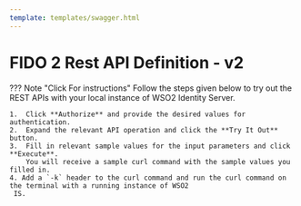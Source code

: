 ```yaml
---
template: templates/swagger.html
---
```


# FIDO 2 Rest API Definition - v2

??? Note "Click For instructions"
    Follow the steps given below to try out the REST APIs with your local instance of WSO2 Identity Server. 
    
    1.  Click **Authorize** and provide the desired values for authentication. 
    2.  Expand the relevant API operation and click the **Try It Out** button.  
    3.  Fill in relevant sample values for the input parameters and click **Execute**. 
        You will receive a sample curl command with the sample values you filled in. 
    4. Add a `-k` header to the curl command and run the curl command on the terminal with a running instance of WSO2
     IS. 

<div id="swagger-ui"></div>
<script>
window.onload = function() {
  // Begin Swagger UI call region
  const ui = SwaggerUIBundle({
    url: "../../restapis/fido.yaml",
    dom_id: '#swagger-ui',
    deepLinking: true,
    validatorUrl: null,
    presets: [
      SwaggerUIBundle.presets.apis,
      SwaggerUIStandalonePreset
    ],
    plugins: [
      SwaggerUIBundle.plugins.DownloadUrl
    ],
    layout: "StandaloneLayout"
  })
  // End Swagger UI call region

  window.ui = ui
}
</script>

